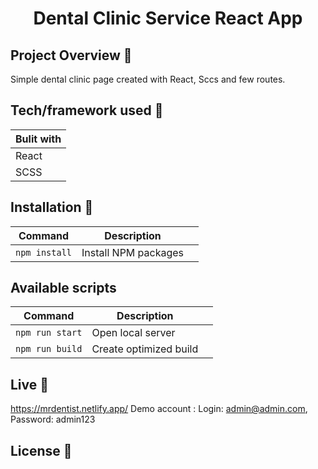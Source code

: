 

<h1 align="center">Dental Clinic Service React App</h1>



## Project Overview 🎉

Simple dental clinic page created with React, Sccs and few routes.

## Tech/framework used 🔧

| Bulit with                                                    
| ------------------------------------------------------- 
| React                          
| SCSS                           
                          


## Installation 💾
| Command                   | Description                   |     |
| ------------------------- | ----------------------------- | --- |
| `npm install`             | Install NPM packages          |     |

## Available scripts

| Command                   | Description                   |     |
| ------------------------- | ----------------------------- | --- |
| `npm run start`           | Open local server             |     |
| `npm run build`           | Create optimized build        |     |



## Live 📍

https://mrdentist.netlify.app/
Demo account : Login: admin@admin.com, Password: admin123

## License 🔱
